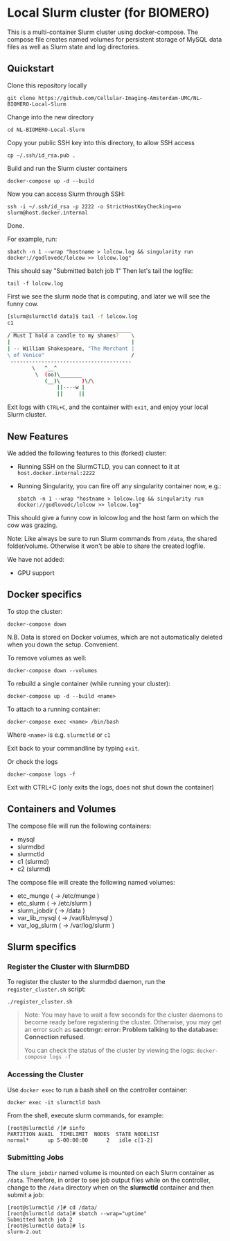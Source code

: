 # Local Slurm cluster (for BIOMERO)

This is a multi-container Slurm cluster using docker-compose.  The compose file
creates named volumes for persistent storage of MySQL data files as well as
Slurm state and log directories.

## Quickstart

Clone this repository locally

    git clone https://github.com/Cellular-Imaging-Amsterdam-UMC/NL-BIOMERO-Local-Slurm

Change into the new directory

    cd NL-BIOMERO-Local-Slurm

Copy your public SSH key into this directory, to allow SSH access

    cp ~/.ssh/id_rsa.pub .

Build and run the Slurm cluster containers

    docker-compose up -d --build

Now you can access Slurm through SSH:

    ssh -i ~/.ssh/id_rsa -p 2222 -o StrictHostKeyChecking=no slurm@host.docker.internal

Done.

For example, run:

    sbatch -n 1 --wrap "hostname > lolcow.log && singularity run docker://godlovedc/lolcow >> lolcow.log"

This should say "Submitted batch job 1"
Then let's tail the logfile:

    tail -f lolcow.log

First we see the slurm node that is computing, and later we will see the funny cow.

```bash
[slurm@slurmctld data]$ tail -f lolcow.log
c1
 _______________________________________
/ Must I hold a candle to my shames?    \
|                                       |
| -- William Shakespeare, "The Merchant |
\ of Venice"                            /
 ---------------------------------------
        \   ^__^
         \  (oo)\_______
            (__)\       )\/\
                ||----w |
                ||     ||
```

Exit logs with `CTRL+C`, and the container with `exit`, and enjoy your local Slurm cluster.

## New Features

We added the following features to this (forked) cluster:
- Running SSH on the SlurmCTLD, you can connect to it at `host.docker.internal:2222`
- Running Singularity, you can fire off any singularity container now, e.g.:

    `sbatch -n 1 --wrap "hostname > lolcow.log && singularity run docker://godlovedc/lolcow >> lolcow.log"`

This should give a funny cow in lolcow.log and the host farm on which the cow was grazing.

Note: Like always be sure to run Slurm commands from `/data`, the shared folder/volume. Otherwise it won't be able to share the created logfile.


We have not added:
- GPU support

## Docker specifics 

To stop the cluster:

    docker-compose down

N.B. Data is stored on Docker volumes, which are not automatically deleted when you down the setup. Convenient.

To remove volumes as well:

    docker-compose down --volumes

To rebuild a single container (while running your cluster):

    docker-compose up -d --build <name>

To attach to a running container:

    docker-compose exec <name> /bin/bash

Where `<name>` is e.g. `slurmctld` or `c1`

Exit back to your commandline by typing `exit`.

Or check the logs

    docker-compose logs -f 

Exit with CTRL+C (only exits the logs, does not shut down the container)

## Containers and Volumes

The compose file will run the following containers:

* mysql
* slurmdbd
* slurmctld
* c1 (slurmd)
* c2 (slurmd)

The compose file will create the following named volumes:

* etc_munge         ( -> /etc/munge     )
* etc_slurm         ( -> /etc/slurm     )
* slurm_jobdir      ( -> /data          )
* var_lib_mysql     ( -> /var/lib/mysql )
* var_log_slurm     ( -> /var/log/slurm )

## Slurm specifics

### Register the Cluster with SlurmDBD

To register the cluster to the slurmdbd daemon, run the `register_cluster.sh`
script:

```console
./register_cluster.sh
```

> Note: You may have to wait a few seconds for the cluster daemons to become
> ready before registering the cluster.  Otherwise, you may get an error such
> as **sacctmgr: error: Problem talking to the database: Connection refused**.
>
> You can check the status of the cluster by viewing the logs: `docker-compose
> logs -f`

### Accessing the Cluster

Use `docker exec` to run a bash shell on the controller container:

```console
docker exec -it slurmctld bash
```

From the shell, execute slurm commands, for example:

```console
[root@slurmctld /]# sinfo
PARTITION AVAIL  TIMELIMIT  NODES  STATE NODELIST
normal*      up 5-00:00:00      2   idle c[1-2]
```

### Submitting Jobs

The `slurm_jobdir` named volume is mounted on each Slurm container as `/data`.
Therefore, in order to see job output files while on the controller, change to
the `/data` directory when on the **slurmctld** container and then submit a job:

```console
[root@slurmctld /]# cd /data/
[root@slurmctld data]# sbatch --wrap="uptime"
Submitted batch job 2
[root@slurmctld data]# ls
slurm-2.out
```
